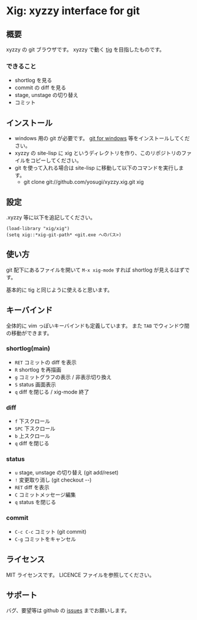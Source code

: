 # Xig: xyzzy interface for git

## 概要

xyzzy の git ブラウザです。
xyzzy で動く [tig](http://jonas.nitro.dk/tig/) を目指したものです。

### できること

* shortlog を見る
* commit の diff を見る
* stage, unstage の切り替え
* コミット

## インストール

* windows 用の git が必要です。 [git for windows](http://msysgit.github.com/) 等をインストールしてください。
* xyzzy の site-lisp に xig というディレクトリを作り、このリポジトリのファイルをコピーしてください。
* git を使って入れる場合は site-lisp に移動して以下のコマンドを実行します。
    * git clone git://github.com/yosugi/xyzzy.xig.git xig

## 設定

.xyzzy 等に以下を追記してください。
```
(load-library "xig/xig")
(setq xig::*xig-git-path* <git.exe へのパス>)
```

## 使い方

git 配下にあるファイルを開いて `M-x xig-mode` すれば
shortlog が見えるはずです。

基本的に tig と同じように使えると思います。

## キーバインド

全体的に vim っぽいキーバインドも定義しています。
また `TAB` でウィンドウ間の移動ができます。

### shortlog(main)

* `RET` コミットの diff を表示
* `R` shortlog を再描画
* `g` コミットグラフの表示 / 非表示切り換え
* `S` status 画面表示
* `q` diff を閉じる / xig-mode 終了

### diff

* `f` 下スクロール
* `SPC` 下スクロール 
* `b` 上スクロール 
* `q` diff を閉じる

### status

* `u` stage, unstage の切り替え (git add/reset)
* `!` 変更取り消し (git checkout --)
* `RET` diff を表示
* `C` コミットメッセージ編集
* `q` status を閉じる

### commit

* `C-c C-c` コミット (git commit)
* `C-g` コミットをキャンセル

## ライセンス

MIT ライセンスです。
LICENCE ファイルを参照してください。

## サポート

バグ、要望等は github の [issues](http://github.com/yosugi/xyzzy.xig/issues) 
までお願いします。

